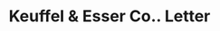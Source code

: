 ---
doi: 10.7916/D8795GTR
date_other: '1926'
date_other_textual: '1926'
form: correspondence
genre:
- Letters (correspondence)
name:
- Keuffel & Esser Co.
object_in_context_url: https://biggert.cul.columbia.edu/items/view/ave_biggert_01636
subject_hierarchical_geographic:
- Hoboken, New Jersey, United States
subject_name:
- Keuffel & Esser Co.
title: Keuffel & Esser Co.. Letter
sort_title: Keuffel & Esser Co.. Letter
call_number: ave_biggert_01636
coordinates:
- 40.75,-74.03
pid: ave_biggert_01636
identifiers: ave_biggert_01636
thumbnail: false
permalink: /biggert/ave_biggert_01636/
layout: iiif-image-page
---